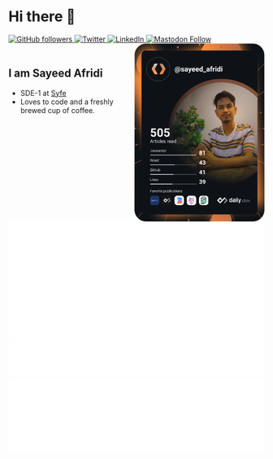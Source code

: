 # Hi there 👋

<div align="left">
  <a href="#">
    <img alt="GitHub followers" src="https://img.shields.io/github/followers/SayeedAfridi?color=red&label=Followers&logo=github&style=flat-square" />
  </a>
  
  <a href="https://twitter.com/SayeedAfridi">
    <img
      src="https://img.shields.io/twitter/follow/SayeedAfridi?label=Twitter&logo=twitter&style=flat-square&color=1da1f2&logoColor=ffffff"
      alt="Twitter"
    />
  </a>
  
  <a href="https://www.linkedin.com/in/abu-sayeed-afridi/" target="_blank">
    <img
      src="https://img.shields.io/static/v1?logo=linkedin&style=flat-square&color=0072b1&label=LinkedIn&message=%E2%98%86"
      alt="LinkedIn"
    />
  </a>
  
  <a href="https://mastodon.social/@sayeedafridi">
    <img 
       alt="Mastodon Follow" 
       src="https://img.shields.io/mastodon/follow/110124397001008764?color=%23535CF4&domain=https%3A%2F%2Fmastodon.social&label=Mastodon&logo=mastodon&logoColor=%23ffffff&style=flat-square" 
     />
  </a>

  <a href="https://api.daily.dev/get?r=sayeed_afridi" target="_blank">
    <img
      width="256"
      align="right"
      src="https://raw.githubusercontent.com/SayeedAfridi/SayeedAfridi/devcard/devcard.svg"
      alt="Sayeed Afridi's Dev Card"
    />
  </a>
</div>

<br />

## I am Sayeed Afridi

- SDE-1 at [Syfe](https://syfe.com)
- Loves to code and a freshly brewed cup of coffee.

![Metrics](https://raw.githubusercontent.com/SayeedAfridi/SayeedAfridi/github-metrics/github-metrics.svg)
![Most used languages](https://raw.githubusercontent.com/SayeedAfridi/SayeedAfridi/github-metrics/language.svg)
![Notable contributions](https://raw.githubusercontent.com/SayeedAfridi/SayeedAfridi/github-metrics/notable.svg)
![Achievements](https://raw.githubusercontent.com/SayeedAfridi/SayeedAfridi/github-metrics/achievements.svg)

